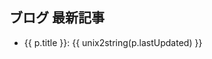 
## ブログ 最新記事

<ul v-for="p in newPages">
    <li><a v-bind:href="p.path">{{ p.title }}: {{ unix2string(p.lastUpdated) }}</a></li>
</ul>

<script>
import unix2string from "./helper/unix2string.js"

export default {
  computed: {
      newPages() {
          return this.$site.pages
            .filter(p => {
                return p.path.startsWith("/blog/")
            })
            .sort((a, b) => b.lastUpdated - a.lastUpdated)
            .slice(0, 3)
      }
  },
  methods: {
      unix2string
  },
}
</script>

